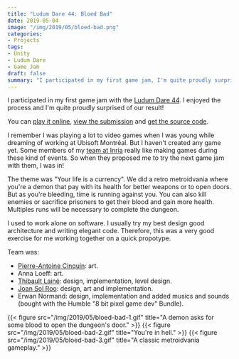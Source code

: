 ```yaml
---
title: "Ludum Dare 44: Bloed Bad"
date: 2019-05-04
image: "/img/2019/05/bloed-bad.png"
categories:
- Projects
tags:
- Unity
- Ludum Dare
- Game Jam
draft: false
summary: "I participated in my first game jam, I'm quite proudly surprised of our result!"
---
```


I participated in my first game jam with the [Ludum Dare 44](https://ldjam.com/events/ludum-dare/44). I enjoyed the
process and I'm quite proudly surprised of our result!

You can [play it online](https://solroo.itch.io/bloedbad), [view the submission](https://ldjam.com/events/ludum-dare/44/bloedbad) and [get the source code](https://github.com/Titwin/LD44).

I remember I was playing a lot to video games when I was young while dreaming of working at Ubisoft Montréal.
But I haven't created any game yet. Some members of my [team at Inria](https://team.inria.fr/potioc) really like making games during these kind of events. So when they proposed me to try the next game jam with them, I was in!

The theme was "Your life is a currency". We did a retro metroidvania where you're a demon that pay
with its health for better weapons or to open doors. But as you're bleeding, time is running against you. You can also
kill enemies or sacrifice prisoners to get their blood and gain more health. Multiples runs will be necessary to
complete the dungeon.

I used to work alone on software. I usually try my best design good architecture and writing elegant code.
Therefore, this was a very good exercise for me working together on a quick propotype.

Team was:

- [Pierre-Antoine Cinquin](https://twitter.com/pacinquin): art.
- Anna Loeff: art.
- [Thibault Lainé](https://www.linkedin.com/in/thibault-laine-b811542a/): design, implementation, level design.
- [Joan Sol Roo](https://joansolroo.com): design, art and implementation.
- Erwan Normand: design, implementation and added musics and sounds (bought with the Humble "8 bit pixel game dev" Bundle).

{{< figure src="/img/2019/05/bloed-bad-1.gif" title="A demon asks for some blood to open the dungeon's door." >}}
{{< figure src="/img/2019/05/bloed-bad-2.gif" title="You're in hell." >}}
{{< figure src="/img/2019/05/bloed-bad-3.gif" title="A classic metroidvania gameplay." >}}